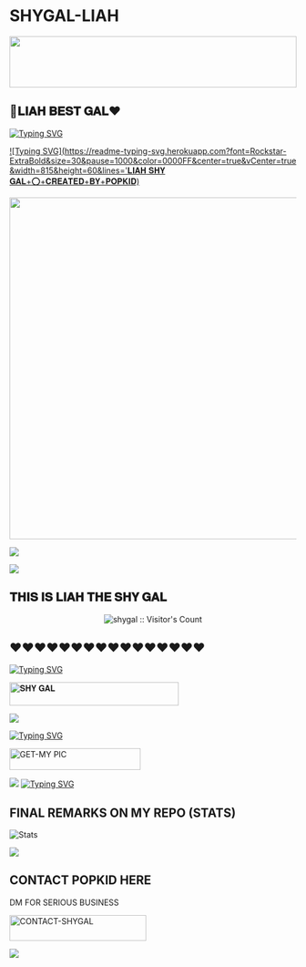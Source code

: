 # SHYGAL-LIAH


<img src="https://i.imgur.com/dBaSKWF.gif" height="90" width="100%">

## 💯𝐋𝐈𝐀𝐇 𝐁𝐄𝐒𝐓 𝐆𝐀𝐋❤️

[![Typing SVG](https://readme-typing-svg.herokuapp.com?font=Rockstar-ExtraBold&size=30&pause=1000&color=0000FF&center=true&vCenter=true&width=815&height=60&lines=▇+▇+▇+▇+▇+▇+▇)](https://git.io/typing-svg) 




[![Typing SVG](https://readme-typing-svg.herokuapp.com?font=Rockstar-ExtraBold&size=30&pause=1000&color=0000FF&center=true&vCenter=true&width=815&height=60&lines='𝐋𝐈𝐀𝐇 𝐒𝐇𝐘 𝐆𝐀𝐋+⭕+𝐂𝐑𝐄𝐀𝐓𝐄𝐃+𝐁𝐘+𝐏𝐎𝐏𝐊𝐈𝐃)](https://git.io/typing-svg) 
<p align="centre"><img src="https://i.ibb.co/m6FjJJS/IMG-20241213-WA0147.jpg"400" height="600" />




<a><img src='https://i.imgur.com/LyHic3i.gif'/></a>


<a><img src='https://i.imgur.com/LyHic3i.gif'/></a>

## 𝐓𝐇𝐈𝐒 𝐈𝐒 𝐋𝐈𝐀𝐇 𝐓𝐇𝐄 𝐒𝐇𝐘 𝐆𝐀𝐋



 <p align="center"><img src="https://profile-counter.glitch.me/{liah-MD}/count.svg" alt="shygal :: Visitor's Count" old_src="https://profile-counter.glitch.me/{liah}/count.svg" /></p>






## ❤️❤️❤️❤️❤️❤️❤️❤️❤️❤️❤️❤️❤️❤️❤️❤️

  
[![Typing SVG](https://readme-typing-svg.herokuapp.com?font=Rockstar-ExtraBold&color=blue&lines=𝐒𝐇𝐘+𝐆𝐀𝐋+𝐁𝐘+𝐏𝐎𝐏𝐊𝐈𝐃)](https://git.io/typing-svg)
 

  
   
   <a href="https://github.com/Popkiddevs/NORMAL-BOT-MD/fork"><img title="𝐒𝐇𝐘 𝐆𝐀𝐋" src="https://img.shields.io/badge/FORK-REPO-h?color=blue&style=for-the-badge&logo=audi" width="297" height="40.45"/></a></p>


<a><img src='https://i.imgur.com/LyHic3i.gif'/></a>

 
 
[![Typing SVG](https://readme-typing-svg.herokuapp.com?font=Rockstar-ExtraBold&color=blue&lines=𝐒𝐇𝐘+𝐆𝐀𝐋𝐒+𝗦𝗜𝗧𝗘+𝗜𝗦+𝗛𝗘𝗥𝗘)](https://git.io/typing-svg)
 


  <a href="https://i.ibb.co/m6FjJJS/IMG-20241213-WA0147.jpg"><img title="GET-MY PIC" src="https://img.shields.io/badge/GET-MY PIC HERE-h?color=green&style=for-the-badge&logo=nike" width="230" height="38.45"/></a></p>

  
  <a><img src='https://i.imgur.com/LyHic3i.gif'/></a>
[![Typing SVG](https://readme-typing-svg.herokuapp.com?font=Rockstar-ExtraBold&color=blue&lines=𝐏𝐎𝐏𝐊𝐈𝐃+𝐎𝐍+𝐃𝐄𝐕𝐒)](https://git.io/typing-svg)


 
  

 
## FINAL REMARKS ON MY REPO (STATS)

![ Stats](https://github-readme-stats.vercel.app/api/pin/?username=Popkiddevs&repo=NORMAL-BOT-MD&show_owner=true&theme=dark)









<a><img src='https://i.imgur.com/LyHic3i.gif'/></a>

## CONTACT POPKID HERE
  DM FOR SERIOUS BUSINESS

   <a href="https://github.com/Popkiddevs/NORMAL-BOT-MD-INFO"><img title="CONTACT-SHYGAL" src="https://img.shields.io/badge/CONTACT-POPKID-h?color=green&style=for-the-badge&logo=tesla" width="240" height="45.45"/></a></p>

<a><img src='https://i.imgur.com/LyHic3i.gif'/></a>

